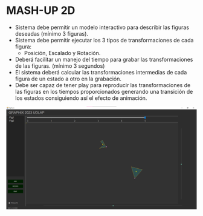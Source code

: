 # MASH-UP 2D
- Sistema debe permitir un modelo interactivo para describir las figuras deseadas (mínimo 3 figuras).
- Sistema debe permitir ejecutar los 3 tipos de transformaciones de cada figura:
  - Posición, Escalado y Rotación.
- Deberá facilitar un manejo del tiempo para grabar las transformaciones de las figuras. (mínimo 3 segundos)
- El sistema deberá calcular las transformaciones intermedias de cada figura de un estado a otro en la grabación.
- Debe ser capaz de tener play para reproducir las transformaciones de las figuras en los tiempos proporcionados generando una transición de los estados consiguiendo así el efecto de animación.


![alt MASH-UP 2D Screenshot](https://github.com/Alex10liva/MASH-UP-2D/blob/main/bin/Debug/Mashup-2D-Screenshot.png)
